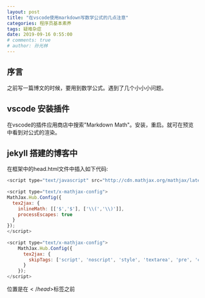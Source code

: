 ```yaml
---
layout: post
title: "在vscode使用markdown写数学公式的几点注意"
categories: 程序员基本素养
tags: 疑难杂症
date: 2019-09-16 0:55:00
# comments: true
# author: 孙光林
---
```

## 序言
之前写一篇博文的时候，要用到数学公式。遇到了几个小小小问题。 




## vscode 安装插件
在vscode的插件应用商店中搜索"Markdown Math"。安装，重启。就可在预览中看到对公式的渲染。

## jekyll 搭建的博客中
在框架中的head.html文件中插入如下代码:
```javascript
<script type="text/javascript" src="http://cdn.mathjax.org/mathjax/latest/MathJax.js?config=TeX-AMS-MML_HTMLorMML"></script>
 
<script type="text/x-mathjax-config">
MathJax.Hub.Config({
  tex2jax: {
    inlineMath: [['$','$'], ['\\(','\\)']],
    processEscapes: true
  }
});
</script>
 
<script type="text/x-mathjax-config">
    MathJax.Hub.Config({
      tex2jax: {
        skipTags: ['script', 'noscript', 'style', 'textarea', 'pre', 'code']
      }
    });
</script>
```

位置是在$</head>$标签之前